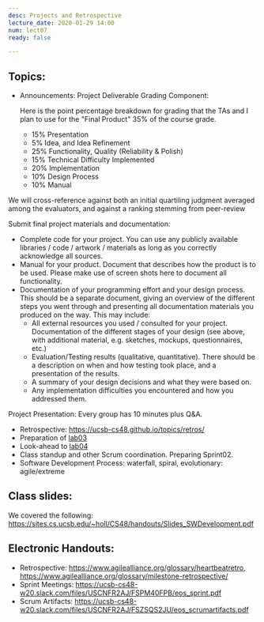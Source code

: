 ```yaml
---
desc: Projects and Retrospective
lecture_date: 2020-01-29 14:00
num: lect07
ready: false

---
```



## Topics: 

* Announcements: Project Deliverable Grading Component:
 
   Here is the point percentage breakdown for grading that the TAs and I plan to use for the "Final Product" 35% of the course grade. 

   	* 15% Presentation
   	*  5% Idea, and Idea Refinement
   	* 25% Functionality, Quality (Reliability & Polish)
   	* 15% Technical Difficulty Implemented
   	* 20% Implementation
   	* 10% Design Process
   	* 10% Manual

We will cross-reference against both an initial quartiling judgment averaged among the evaluators, and against a ranking stemming from peer-review
 

Submit final project materials and documentation:
* Complete code for your project. You can use any publicly available libraries / code / artwork / materials as long as you correctly acknowledge all sources.
* Manual for your product. Document that describes how the product is to be used. Please make use of screen shots here to document all functionality.
* Documentation of your programming effort and your design process. This should be a separate document, giving an overview of the different steps you went through and presenting all documentation materials you produced on the way. This may include:
	* All external resources you used / consulted for your project. Documentation of the different stages of your design (see above, with additional material, e.g. sketches, mockups, questionnaires, etc.)
	* Evaluation/Testing results (qualitative, quantitative). There should be a description on when and how testing took place, and a presentation of the results. 
	* A summary of your design decisions and what they were based on.
	* Any implementation difficulties you encountered and how you addressed them.

Project Presentation:
Every group has 10 minutes plus Q&A. 

* Retrospective: <https://ucsb-cs48.github.io/topics/retros/>
* Preparation of <a href="https://ucsb-cs48.github.io/w20/lab/lab03/">lab03</a>
* Look-ahead to <a href="https://ucsb-cs48.github.io/w20/lab/lab04/">lab04</a>
* Class standup and other Scrum coordination. Preparing Sprint02.
* Software Development Process: waterfall, spiral, evolutionary: agile/extreme


## Class slides: 
We covered the following:
<https://sites.cs.ucsb.edu/~holl/CS48/handouts/Slides_SWDevelopment.pdf>

## Electronic Handouts:
* Retrospective: <https://www.agilealliance.org/glossary/heartbeatretro>, <https://www.agilealliance.org/glossary/milestone-retrospective/>
* Sprint Meetings: <https://ucsb-cs48-w20.slack.com/files/USCNFR2AJ/FSPM40FPB/eos_sprint.pdf>
* Scrum Artifacts: <https://ucsb-cs48-w20.slack.com/files/USCNFR2AJ/FSZSQS2JU/eos_scrumartifacts.pdf> <br>


